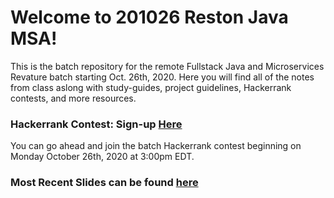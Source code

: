 # Welcome to 201026 Reston Java MSA!
This is the batch repository for the remote Fullstack Java and Microservices Revature batch starting Oct. 26th, 2020.
Here you will find all of the notes from class aslong with study-guides, project guidelines, Hackerrank contests, and more resources.

### Hackerrank Contest: Sign-up [Here](www.hackerrank.com/201026-reston-java-msa)
You can go ahead and join the batch Hackerrank contest beginning on Monday October 26th, 2020 at 3:00pm EDT.

### Most Recent Slides can be found [here](https://docs.google.com/presentation/d/1Mfb745mCnQUEu-dqElkItbeV-aQLqLMbP0cHSIPPWLE/edit?usp=sharing)
